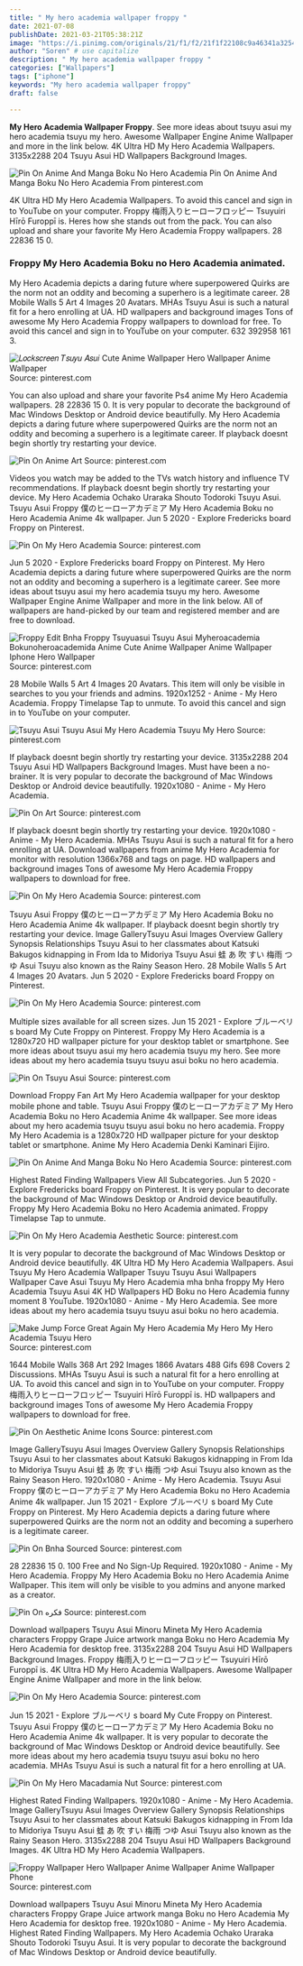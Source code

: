 ```yaml
---
title: " My hero academia wallpaper froppy "
date: 2021-07-08
publishDate: 2021-03-21T05:38:21Z
image: "https://i.pinimg.com/originals/21/f1/f2/21f1f22108c9a46341a3254c30789abd.jpg"
author: "Soren" # use capitalize
description: " My hero academia wallpaper froppy "
categories: ["Wallpapers"]
tags: ["iphone"]
keywords: "My hero academia wallpaper froppy"
draft: false

---
```



**My Hero Academia Wallpaper Froppy**. See more ideas about tsuyu asui my hero academia tsuyu my hero. Awesome Wallpaper Engine Anime Wallpaper and more in the link below. 4K Ultra HD My Hero Academia Wallpapers. 3135x2288 204 Tsuyu Asui HD Wallpapers Background Images.

![Pin On Anime And Manga Boku No Hero Academia](https://i.pinimg.com/originals/e0/5f/7f/e05f7fb1614e6c3283f8e7f8f1c72cb5.jpg "Pin On Anime And Manga Boku No Hero Academia")
Pin On Anime And Manga Boku No Hero Academia From pinterest.com


4K Ultra HD My Hero Academia Wallpapers. To avoid this cancel and sign in to YouTube on your computer. Froppy 梅雨入りヒーローフロッピー Tsuyuiri Hīrō Furoppī is. Heres how she stands out from the pack. You can also upload and share your favorite My Hero Academia Froppy wallpapers. 28 22836 15 0.

### Froppy My Hero Academia Boku no Hero Academia animated.

My Hero Academia depicts a daring future where superpowered Quirks are the norm not an oddity and becoming a superhero is a legitimate career. 28 Mobile Walls 5 Art 4 Images 20 Avatars. MHAs Tsuyu Asui is such a natural fit for a hero enrolling at UA. HD wallpapers and background images Tons of awesome My Hero Academia Froppy wallpapers to download for free. To avoid this cancel and sign in to YouTube on your computer. 632 392958 161 3.


![𝐿𝑜𝑐𝑘𝑠𝑐𝑟𝑒𝑒𝑛 𝑇𝑠𝑢𝑦𝑢 𝐴𝑠𝑢𝑖 Cute Anime Wallpaper Hero Wallpaper Anime Wallpaper](https://i.pinimg.com/originals/c7/48/45/c748450e219bac59d8bffcaf3a20c69c.jpg "𝐿𝑜𝑐𝑘𝑠𝑐𝑟𝑒𝑒𝑛 𝑇𝑠𝑢𝑦𝑢 𝐴𝑠𝑢𝑖 Cute Anime Wallpaper Hero Wallpaper Anime Wallpaper")
Source: pinterest.com

You can also upload and share your favorite Ps4 anime My Hero Academia wallpapers. 28 22836 15 0. It is very popular to decorate the background of Mac Windows Desktop or Android device beautifully. My Hero Academia depicts a daring future where superpowered Quirks are the norm not an oddity and becoming a superhero is a legitimate career. If playback doesnt begin shortly try restarting your device.

![Pin On Anime Art](https://i.pinimg.com/originals/b4/20/bd/b420bd5175adbf9b3c7ad955bb1b3f03.jpg "Pin On Anime Art")
Source: pinterest.com

Videos you watch may be added to the TVs watch history and influence TV recommendations. If playback doesnt begin shortly try restarting your device. My Hero Academia Ochako Uraraka Shouto Todoroki Tsuyu Asui. Tsuyu Asui Froppy 僕のヒーローアカデミア My Hero Academia Boku no Hero Academia Anime 4k wallpaper. Jun 5 2020 - Explore Fredericks board Froppy on Pinterest.

![Pin On My Hero Academia](https://i.pinimg.com/originals/10/48/90/10489032fcafa052a6a8c2cfb0fe6f8a.jpg "Pin On My Hero Academia")
Source: pinterest.com

Jun 5 2020 - Explore Fredericks board Froppy on Pinterest. My Hero Academia depicts a daring future where superpowered Quirks are the norm not an oddity and becoming a superhero is a legitimate career. See more ideas about tsuyu asui my hero academia tsuyu my hero. Awesome Wallpaper Engine Anime Wallpaper and more in the link below. All of wallpapers are hand-picked by our team and registered member and are free to download.

![Froppy Edit Bnha Froppy Tsuyuasui Tsuyu Asui Myheroacademia Bokunoheroacademida Anime Cute Anime Wallpaper Anime Wallpaper Iphone Hero Wallpaper](https://i.pinimg.com/originals/3a/cc/3f/3acc3f3386c146dea621e1089c94c914.jpg "Froppy Edit Bnha Froppy Tsuyuasui Tsuyu Asui Myheroacademia Bokunoheroacademida Anime Cute Anime Wallpaper Anime Wallpaper Iphone Hero Wallpaper")
Source: pinterest.com

28 Mobile Walls 5 Art 4 Images 20 Avatars. This item will only be visible in searches to you your friends and admins. 1920x1252 - Anime - My Hero Academia. Froppy Timelapse Tap to unmute. To avoid this cancel and sign in to YouTube on your computer.

![Tsuyu Asui Tsuyu Asui My Hero Academia Tsuyu My Hero](https://i.pinimg.com/originals/d1/8a/c8/d18ac856e201b31334772fc982a988dc.jpg "Tsuyu Asui Tsuyu Asui My Hero Academia Tsuyu My Hero")
Source: pinterest.com

If playback doesnt begin shortly try restarting your device. 3135x2288 204 Tsuyu Asui HD Wallpapers Background Images. Must have been a no-brainer. It is very popular to decorate the background of Mac Windows Desktop or Android device beautifully. 1920x1080 - Anime - My Hero Academia.

![Pin On Art](https://i.pinimg.com/736x/6c/33/3a/6c333af635c0bf96c9baad030efb00f5.jpg "Pin On Art")
Source: pinterest.com

If playback doesnt begin shortly try restarting your device. 1920x1080 - Anime - My Hero Academia. MHAs Tsuyu Asui is such a natural fit for a hero enrolling at UA. Download wallpapers from anime My Hero Academia for monitor with resolution 1366x768 and tags on page. HD wallpapers and background images Tons of awesome My Hero Academia Froppy wallpapers to download for free.

![Pin On My Hero Academia](https://i.pinimg.com/originals/8c/88/48/8c8848cc02c892db24ac4b31a4cd71a3.png "Pin On My Hero Academia")
Source: pinterest.com

Tsuyu Asui Froppy 僕のヒーローアカデミア My Hero Academia Boku no Hero Academia Anime 4k wallpaper. If playback doesnt begin shortly try restarting your device. Image GalleryTsuyu Asui Images Overview Gallery Synopsis Relationships Tsuyu Asui to her classmates about Katsuki Bakugos kidnapping in From Ida to Midoriya Tsuyu Asui 蛙 あ 吹 すい 梅雨 つゆ Asui Tsuyu also known as the Rainy Season Hero. 28 Mobile Walls 5 Art 4 Images 20 Avatars. Jun 5 2020 - Explore Fredericks board Froppy on Pinterest.

![Pin On My Hero Academia](https://i.pinimg.com/originals/bf/d1/42/bfd1427c68e9457d8a4f871bfb561b50.png "Pin On My Hero Academia")
Source: pinterest.com

Multiple sizes available for all screen sizes. Jun 15 2021 - Explore ブルーベリ s board My Cute Froppy on Pinterest. Froppy My Hero Academia is a 1280x720 HD wallpaper picture for your desktop tablet or smartphone. See more ideas about tsuyu asui my hero academia tsuyu my hero. See more ideas about my hero academia tsuyu tsuyu asui boku no hero academia.

![Pin On Tsuyu Asui](https://i.pinimg.com/originals/fe/34/2a/fe342af062d13b14ffe6b3c02b77b72b.jpg "Pin On Tsuyu Asui")
Source: pinterest.com

Download Froppy Fan Art My Hero Academia wallpaper for your desktop mobile phone and table. Tsuyu Asui Froppy 僕のヒーローアカデミア My Hero Academia Boku no Hero Academia Anime 4k wallpaper. See more ideas about my hero academia tsuyu tsuyu asui boku no hero academia. Froppy My Hero Academia is a 1280x720 HD wallpaper picture for your desktop tablet or smartphone. Anime My Hero Academia Denki Kaminari Eijiro.

![Pin On Anime And Manga Boku No Hero Academia](https://i.pinimg.com/originals/e0/5f/7f/e05f7fb1614e6c3283f8e7f8f1c72cb5.jpg "Pin On Anime And Manga Boku No Hero Academia")
Source: pinterest.com

Highest Rated Finding Wallpapers View All Subcategories. Jun 5 2020 - Explore Fredericks board Froppy on Pinterest. It is very popular to decorate the background of Mac Windows Desktop or Android device beautifully. Froppy My Hero Academia Boku no Hero Academia animated. Froppy Timelapse Tap to unmute.

![Pin On My Hero Academia Aesthetic](https://i.pinimg.com/736x/b2/db/4c/b2db4c4b3c2294e9679928426bc0c5ab.jpg "Pin On My Hero Academia Aesthetic")
Source: pinterest.com

It is very popular to decorate the background of Mac Windows Desktop or Android device beautifully. 4K Ultra HD My Hero Academia Wallpapers. Asui Tsuyu My Hero Academia Wallpaper Tsuyu Tsuyu Asui Wallpapers Wallpaper Cave Asui Tsuyu My Hero Academia mha bnha froppy My Hero Academia Tsuyu Asui 4K HD Wallpapers HD Boku no Hero Academia funny moment 8 YouTube. 1920x1080 - Anime - My Hero Academia. See more ideas about my hero academia tsuyu tsuyu asui boku no hero academia.

![Make Jump Force Great Again My Hero Academia My Hero My Hero Academia Tsuyu Hero](https://i.pinimg.com/736x/ea/0e/e3/ea0ee315a27cb125df09aa2fcc04a4be.jpg "Make Jump Force Great Again My Hero Academia My Hero My Hero Academia Tsuyu Hero")
Source: pinterest.com

1644 Mobile Walls 368 Art 292 Images 1866 Avatars 488 Gifs 698 Covers 2 Discussions. MHAs Tsuyu Asui is such a natural fit for a hero enrolling at UA. To avoid this cancel and sign in to YouTube on your computer. Froppy 梅雨入りヒーローフロッピー Tsuyuiri Hīrō Furoppī is. HD wallpapers and background images Tons of awesome My Hero Academia Froppy wallpapers to download for free.

![Pin On Aesthetic Anime Icons](https://i.pinimg.com/originals/85/e3/a7/85e3a74a53c688bbd0d03a4aa6b290a5.jpg "Pin On Aesthetic Anime Icons")
Source: pinterest.com

Image GalleryTsuyu Asui Images Overview Gallery Synopsis Relationships Tsuyu Asui to her classmates about Katsuki Bakugos kidnapping in From Ida to Midoriya Tsuyu Asui 蛙 あ 吹 すい 梅雨 つゆ Asui Tsuyu also known as the Rainy Season Hero. 1920x1080 - Anime - My Hero Academia. Tsuyu Asui Froppy 僕のヒーローアカデミア My Hero Academia Boku no Hero Academia Anime 4k wallpaper. Jun 15 2021 - Explore ブルーベリ s board My Cute Froppy on Pinterest. My Hero Academia depicts a daring future where superpowered Quirks are the norm not an oddity and becoming a superhero is a legitimate career.

![Pin On Bnha Sourced](https://i.pinimg.com/originals/60/d5/06/60d5068ca5663e1a7022f6e168968c21.jpg "Pin On Bnha Sourced")
Source: pinterest.com

28 22836 15 0. 100 Free and No Sign-Up Required. 1920x1080 - Anime - My Hero Academia. Froppy My Hero Academia Boku no Hero Academia Anime Wallpaper. This item will only be visible to you admins and anyone marked as a creator.

![Pin On فكره](https://i.pinimg.com/originals/77/35/98/7735983d928e22c56a0336006d037fa7.jpg "Pin On فكره")
Source: pinterest.com

Download wallpapers Tsuyu Asui Minoru Mineta My Hero Academia characters Froppy Grape Juice artwork manga Boku no Hero Academia My Hero Academia for desktop free. 3135x2288 204 Tsuyu Asui HD Wallpapers Background Images. Froppy 梅雨入りヒーローフロッピー Tsuyuiri Hīrō Furoppī is. 4K Ultra HD My Hero Academia Wallpapers. Awesome Wallpaper Engine Anime Wallpaper and more in the link below.

![Pin On My Hero Academia](https://i.pinimg.com/originals/e0/6f/ee/e06feec04627547db793ba9ea0c7cf46.jpg "Pin On My Hero Academia")
Source: pinterest.com

Jun 15 2021 - Explore ブルーベリ s board My Cute Froppy on Pinterest. Tsuyu Asui Froppy 僕のヒーローアカデミア My Hero Academia Boku no Hero Academia Anime 4k wallpaper. It is very popular to decorate the background of Mac Windows Desktop or Android device beautifully. See more ideas about my hero academia tsuyu tsuyu asui boku no hero academia. MHAs Tsuyu Asui is such a natural fit for a hero enrolling at UA.

![Pin On My Hero Macadamia Nut](https://i.pinimg.com/originals/1c/b1/fb/1cb1fbdb6859121da669663fbfa2d770.jpg "Pin On My Hero Macadamia Nut")
Source: pinterest.com

Highest Rated Finding Wallpapers. 1920x1080 - Anime - My Hero Academia. Image GalleryTsuyu Asui Images Overview Gallery Synopsis Relationships Tsuyu Asui to her classmates about Katsuki Bakugos kidnapping in From Ida to Midoriya Tsuyu Asui 蛙 あ 吹 すい 梅雨 つゆ Asui Tsuyu also known as the Rainy Season Hero. 3135x2288 204 Tsuyu Asui HD Wallpapers Background Images. 4K Ultra HD My Hero Academia Wallpapers.

![Froppy Wallpaper Hero Wallpaper Anime Wallpaper Anime Wallpaper Phone](https://i.pinimg.com/originals/21/f1/f2/21f1f22108c9a46341a3254c30789abd.jpg "Froppy Wallpaper Hero Wallpaper Anime Wallpaper Anime Wallpaper Phone")
Source: pinterest.com

Download wallpapers Tsuyu Asui Minoru Mineta My Hero Academia characters Froppy Grape Juice artwork manga Boku no Hero Academia My Hero Academia for desktop free. 1920x1080 - Anime - My Hero Academia. Highest Rated Finding Wallpapers. My Hero Academia Ochako Uraraka Shouto Todoroki Tsuyu Asui. It is very popular to decorate the background of Mac Windows Desktop or Android device beautifully.

